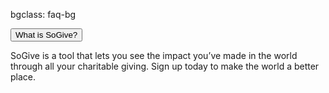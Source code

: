 bgclass: faq-bg

<div class="faq-bg">
</div>

<div class="col-md-12">
	<div class="col-md-offset-3 col-md-6">
		<div id="faqsection">
			<button class="accordion btn-lg black-font btn-accordion">What is SoGive?<span class="pull-right glyphicon glyphicon-plus"></span></button>
			<div class="panel">
				<p class="font-18 black-font">SoGive is a tool that lets you see the impact you’ve made in the world through all your charitable giving. Sign up today to make the world a better place.</p>
			</div>
			<!-- Cheap vertical space, you can increase or decrease it by changing the em level-->
			<div class="col-xs-12" style="height:1em;">
			</div>
			<!-- End of cheap vertical space -->
			<!-- <button class="accordion btn-lg black-font btn-accordion">Why should I use SoGive?<span class="pull-right glyphicon glyphicon-plus"></span></button>
			<div class="panel">
				<p class="font-18 black-font">text that sits in place until better text is given</p>
			</div> -->
		</div>
	</div>
</div>